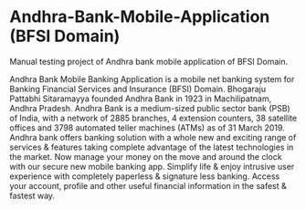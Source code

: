 # Andhra-Bank-Mobile-Application (BFSI Domain)
Manual testing project of Andhra bank mobile application of BFSI Domain.

Andhra Bank Mobile Banking Application is a mobile net banking system for Banking Financial Services and Insurance (BFSI) Domain. Bhogaraju Pattabhi Sitaramayya founded Andhra Bank in 1923 in Machilipatnam, Andhra Pradesh. Andhra Bank is a medium-sized public sector bank (PSB) of India, with a network of 2885 branches, 4 extension counters, 38 satellite offices and 3798 automated teller machines (ATMs) as of 31 March 2019.
Andhra bank offers banking solution with a whole new and exciting range of services & features taking complete advantage of the latest technologies in the market. Now manage your money on the move and around the clock with our secure new mobile banking app. Simplify life & enjoy intrusive user experience with completely paperless & signature less banking. Access your account, profile and other useful financial information in the safest & fastest way. 

